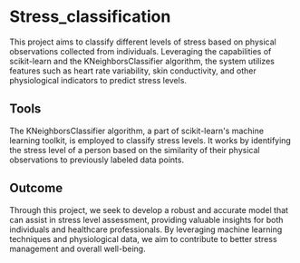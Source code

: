 # Stress_classification
This project aims to classify different levels of stress based on physical observations collected from individuals. Leveraging the capabilities of scikit-learn and the KNeighborsClassifier algorithm, the system utilizes features such as heart rate variability, skin conductivity, and other physiological indicators to predict stress levels.

## Tools
The KNeighborsClassifier algorithm, a part of scikit-learn's machine learning toolkit, is employed to classify stress levels. It works by identifying the stress level of a person based on the similarity of their physical observations to previously labeled data points.

## Outcome 
Through this project, we seek to develop a robust and accurate model that can assist in stress level assessment, providing valuable insights for both individuals and healthcare professionals. By leveraging machine learning techniques and physiological data, we aim to contribute to better stress management and overall well-being.
